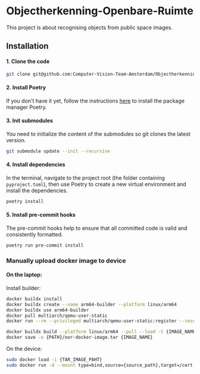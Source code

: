# Objectherkenning-Openbare-Ruimte
This project is about recognising objects from public space images.


## Installation

#### 1. Clone the code

```bash
git clone git@github.com:Computer-Vision-Team-Amsterdam/Objectherkenning-Openbare-Ruimte.git
```

#### 2. Install Poetry
If you don't have it yet, follow the instructions [here](https://python-poetry.org/docs/#installation) to install the package manager Poetry.


#### 3. Init submodules
You need to initialize the content of the submodules so git clones the latest version.
```bash
git submodule update --init --recursive
```

#### 4. Install dependencies
In the terminal, navigate to the project root (the folder containing `pyproject.toml`), then use Poetry to create a new virtual environment and install the dependencies.

```bash
poetry install
```
    
#### 5. Install pre-commit hooks
The pre-commit hooks help to ensure that all committed code is valid and consistently formatted.

```bash
poetry run pre-commit install
```

### Manually upload docker image to device

#### On the laptop:
Install builder:

```bash
docker buildx install
docker buildx create --name arm64-builder --platform linux/arm64
docker buildx use arm64-builder
docker pull multiarch/qemu-user-static
docker run --rm --privileged multiarch/qemu-user-static:register --reset
```
```bash
docker buildx build --platform linux/arm64 --pull --load -t {IMAGE_NAME} .
docker save -o {PATH}/oor-docker-image.tar {IMAGE_NAME}
```

On the device:
```bash
sudo docker load -i {TAR_IMAGE_PAHT}
sudo docker run -d --mount type=bind,source={source_path},target=/cert --mount type=bind,source={source_path},target=/raw_videos --mount type=bind,source={source_path},target=/raw_frames -e SHARED_ACCESS_KEY_IOT='{shared_access_key_value}' acroorontweuitr01.azurecr.io/oor-model-arm64-v8 
```